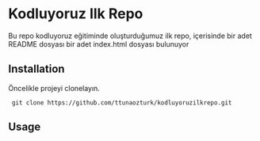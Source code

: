 # Kodluyoruz Ilk Repo
Bu repo kodluyoruz eğitiminde oluşturduğumuz ilk repo, içerisinde bir adet README dosyası bir adet index.html dosyası bulunuyor


## Installation
Öncelikle projeyi clonelayın.

```  git clone https://github.com/ttunaozturk/kodluyoruzilkrepo.git ```


## Usage

